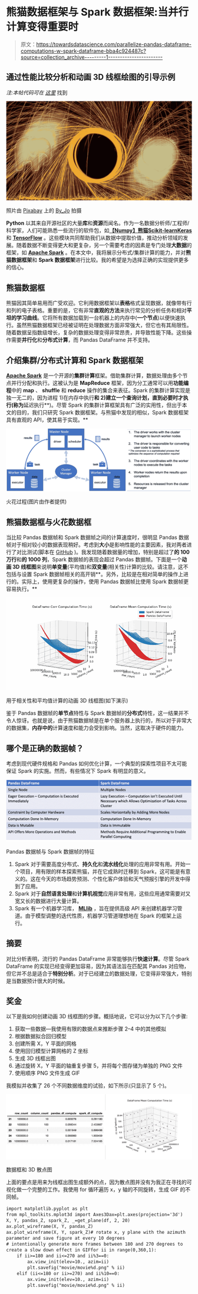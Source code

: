 # 熊猫数据框架与 Spark 数据框架:当并行计算变得重要时

> 原文：<https://towardsdatascience.com/parallelize-pandas-dataframe-computations-w-spark-dataframe-bba4c924487c?source=collection_archive---------1----------------------->

## 通过性能比较分析和动画 3D 线框绘图的引导示例

*注:本帖代码可在* [*这里*](https://github.com/kevinclee26/spark_df_benchmark) 找到

![](img/df2ea468d67a1b6dc84f67c9105ef172.png)

照片由 [Pixabay](http://www.pixabay.com/) 上的 [By_Jo](https://pixabay.com/users/by_jo-2580273/) 拍摄

**Python** 以其来自开源社区的大量**库**和**资源**而闻名。作为一名数据分析师/工程师/科学家，人们可能熟悉一些流行的软件包，如[**【Numpy】**](https://numpy.org/)[**熊猫**](https://pandas.pydata.org/)[**Scikit-learn**](https://scikit-learn.org/stable/)[**Keras**](https://keras.io/)和 [**TensorFlow**](https://www.tensorflow.org/) 。这些模块共同帮助我们从数据中提取价值，推动分析领域的发展。随着数据不断变得更大和更复杂，另一个需要考虑的因素是专门处理**大数据**的框架，如 [**Apache Spark**](https://spark.apache.org/) 。在本文中，我将展示分布式/集群计算的能力，并对**熊猫数据框架**和 **Spark 数据框架**进行比较。我的希望是为选择正确的实现提供更多的信心。

## 熊猫数据框

熊猫因其简单易用而广受欢迎。它利用数据框架以**表格**格式呈现数据，就像带有行和列的电子表格。重要的是，它有非常**直观的方法**来执行常见的分析任务和相对**平坦的学习曲线**。它将所有数据加载到一台机器上的内存中(**一个节点**)以便快速执行。虽然熊猫数据框架已经被证明在处理数据方面非常强大，但它也有其局限性。随着数据呈指数级增长，复杂的数据处理变得非常昂贵，并导致性能下降。这些操作需要**并行化**和**分布式计算**，而 Pandas DataFrame 并不支持。

## 介绍集群/分布式计算和 Spark 数据框架

[**Apache Spark**](https://spark.apache.org/docs/0.9.2/index.html) 是一个开源的**集群计算**框架。借助集群计算，数据处理由多个节点并行分配和执行。这被认为是 **MapReduce** 框架，因为分工通常可以用**功能编程**中的 **map** 、 **shuffle** 和 **reduce** 操作的集合来表征。Spark 的集群计算实现是独一无二的，因为进程 1)在内存中执行**和 2)建立一个查询计划，直到必要时才执行(称为**延迟执行**)。尽管 Spark 的集群计算框架具有广泛的实用性，但出于本文的目的，我们只研究 Spark 数据框架。与熊猫中发现的相似，Spark 数据框架具有直观的 API，使其易于实现。**

![](img/c083b2c504ab15e355898ecce1dc43ce.png)

火花过程(图片由作者提供)

## 熊猫数据框与火花数据框

当比较 Pandas 数据帧和 Spark 数据帧之间的计算速度时，很明显 Pandas 数据帧对于相对较小的数据表现稍好。考虑到**大小**是影响性能的主要因素，我对两者进行了对比测试(脚本在 [GitHub](https://github.com/kevinclee26/spark_df_benchmark) )。我发现随着数据量的增加，特别是超过了**的 100 万行**和**的 1000 列**，Spark 数据帧的表现会超过 Pandas 数据帧。下面是一个**动画 3D 线框图**来说明**单变量**(平均值)和**双变量**(相关性)计算的比较。请注意，这不包括与设置 Spark 数据帧相关的高开销**。另外，比较是在相对简单的操作上进行的。实际上，使用更复杂的操作，使用 Pandas 数据帧比使用 Spark 数据帧更容易执行。**

![](img/da17d2cb43dde8dd5d4d320ae431879d.png)

用于相关性和平均值计算的动画 3D 线框图(如下演示)

鉴于 Pandas 数据帧的**单节点**特性与 Spark 数据帧的**分布式**特性，这一结果并不令人惊讶。也就是说，由于熊猫数据帧是在单个服务器上执行的，所以对于非常大的数据集，**内存中的**计算速度和能力会受到影响。当然，这取决于硬件的能力。

## 哪个是正确的数据帧？

考虑到现代硬件规格和 Pandas 如何优化计算，一个典型的探索性项目不太可能保证 Spark 的实施。然而，有些情况下 Spark 有明显的意义。

![](img/22fcc54d1eae36ec9795e3d274bfc38c.png)

Pandas 数据帧与 Spark 数据帧的特征

1.  Spark 对于需要高度分布式、**持久化**和**流水线化**处理的应用非常有用。开始一个项目，用有限的样本探索熊猫，并在它成熟时迁移到 Spark，这可能是有意义的。这在今天的市场趋势预测、个性化客户体验和天气预报引擎的开发中得到了应用。
2.  Spark 对于**自然语言处理**和**计算机视觉**应用非常有用，这些应用通常需要对又宽又长的数据进行大量计算。
3.  Spark 有一个机器学习库， [**MLlib**](https://spark.apache.org/mllib/) ，旨在提供高级 API 来创建机器学习管道。由于模型调整的迭代性质，机器学习管道理想地在 Spark 的框架上运行。

## 摘要

对比分析表明，流行的 Pandas DataFrame 非常能够执行**快速计算**。尽管 Spark DataFrame 的实现已经变得更加容易，因为其语法旨在匹配其 Pandas 对应物，但它并不总是适合于**特别分析**。对于已经建立的数据处理，它变得非常强大，特别是当数据预计很大的时候。

## 奖金

以下是我如何创建动画 3D 线框图的步骤。概括地说，它可以分为以下几个步骤:

1.  获取一些数据—我使用有限的数据点来推断步骤 2–4 中的其他模拟
2.  根据数据拟合回归模型
3.  创建所需 X，Y 平面的网格
4.  使用回归模型计算网格的 Z 坐标
5.  生成 3D 线框出图
6.  通过旋转 X，Y 平面的轴重复步骤 5，并将每个图存储为单独的 PNG 文件
7.  使用顺序 PNG 文件生成 GIF

我模拟并收集了 26 个不同数据维度的试验，如下所示(只显示了 5 个)。

![](img/f36c484162a84ca7b58bde9aadc80619.png)

数据框和 3D 散点图

上面的要点是用来为线框出图生成额外的点，因为散点图并没有为我正在寻找的可视化做一个完整的工作。我使用 for 循环遍历 x，y 轴的不同旋转，生成 GIF 的不同帧。

```
import matplotlib.pyplot as plt
from mpl_toolkits.mplot3d import Axes3Dax=plt.axes(projection='3d')
X, Y, pandas_Z, spark_Z, _=get_plane(df, 2, 20)
ax.plot_wireframe(X, Y, pandas_Z)
ax.plot_wireframe(X, Y, spark_Z)# rotate x, y plane with the azimuth parameter and save figure at every 10 degrees
# intentionally generate more frames between 180 and 270 degrees to create a slow down effect in GIFfor ii in range(0,360,1):
    if ii>=180 and ii<=270 and ii%3==0: 
        ax.view_init(elev=10., azim=ii)
        plt.savefig("movie/movie%d.png" % ii)
    elif (ii<=180 or ii>=270) and ii%10==0: 
        ax.view_init(elev=10., azim=ii)
        plt.savefig("movie/movie%d.png" % ii)
```